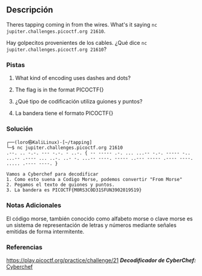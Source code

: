 ## Descripción
Theres tapping coming in from the wires. What's it saying `nc jupiter.challenges.picoctf.org 21610`.

Hay golpecitos provenientes de los cables. ¿Qué dice `nc jupiter.challenges.picoctf.org 21610`?
### Pistas
1. What kind of encoding uses dashes and dots?
2. The flag is in the format PICOCTF{}

1. ¿Qué tipo de codificación utiliza guiones y puntos?
2. La bandera tiene el formato PICOCTF{}
### Solución
```
┌──(loro㉿KaliLinux)-[~/tapping]
└─$ nc jupiter.challenges.picoctf.org 21610
.--. .. -.-. --- -.-. - ..-. { -- ----- .-. ... ...-- -.-. ----- -.. ...-- .---- ... ..-. ..- -. ...-- ----. ----- ..--- ----- .---- ----. ..... .---- ----. }

Vamos a Cyberchef para decodificar
1. Como esto suena a Codigo Morse, podemos convertir "From Morse"
2. Pegamos el texto de guiones y puntos.
3. La bandera es PICOCTF{M0RS3C0D31SFUN3902019519}
```
### Notas Adicionales
El código morse, también conocido como alfabeto morse o clave morse es un sistema de representación de letras y números mediante señales emitidas de forma intermitente.
### Referencias
https://play.picoctf.org/practice/challenge/21
***Decodificador de CyberChef:*** [Cyberchef](https://gchq.github.io/CyberChef/)